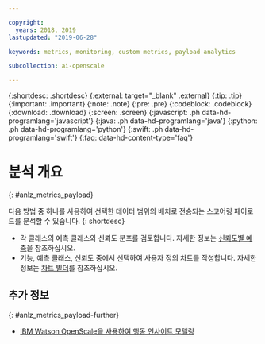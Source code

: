 ```yaml
---

copyright:
  years: 2018, 2019
lastupdated: "2019-06-28"

keywords: metrics, monitoring, custom metrics, payload analytics

subcollection: ai-openscale

---
```


{:shortdesc: .shortdesc}
{:external: target="_blank" .external}
{:tip: .tip}
{:important: .important}
{:note: .note}
{:pre: .pre}
{:codeblock: .codeblock}
{:download: .download}
{:screen: .screen}
{:javascript: .ph data-hd-programlang='javascript'}
{:java: .ph data-hd-programlang='java'}
{:python: .ph data-hd-programlang='python'}
{:swift: .ph data-hd-programlang='swift'}
{:faq: data-hd-content-type='faq'}




# 분석 개요
{: #anlz_metrics_payload}

다음 방법 중 하나를 사용하여 선택한 데이터 범위의 배치로 전송되는 스코어링 페이로드를 분석할 수 있습니다.
{: shortdesc}

- 각 클래스의 예측 클래스와 신뢰도 분포를 검토합니다. 자세한 정보는 [신뢰도별 예측](https://test.cloud.ibm.com/docs/services/ai-openscale?topic=ai-openscale-anlz_metrics_payload)을 참조하십시오.
- 기능, 예측 클래스, 신뢰도 중에서 선택하여 사용자 정의 차트를 작성합니다. 자세한 정보는 [차트 빌더](https://test.cloud.ibm.com/docs/services/ai-openscale?topic=ai-openscale-chart_builder)를 참조하십시오.

## 추가 정보
{: #anlz_metrics_payload-further}

- [IBM Watson OpenScale을 사용하여 행동 인사이트 모델링](https://medium.com/trusted-ai/model-behavioural-insights-using-ibm-watson-openscale-f8bcd2311f4e)

